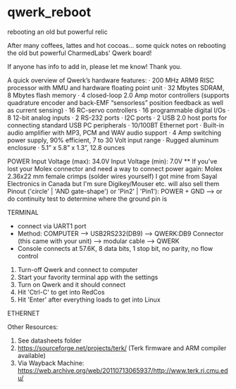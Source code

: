 # qwerk_reboot
rebooting an old but powerful relic

After many coffees, lattes and hot cocoas...
some quick notes on rebooting the old but powerful CharmedLabs' Qwerk board!

If anyone has info to add in, please let me know! Thank you.

A quick overview of Qwerk’s hardware features:
· 200 MHz ARM9 RISC processor with MMU and hardware floating point unit
· 32 Mbytes SDRAM, 8 Mbytes flash memory
· 4 closed-loop 2.0 Amp motor controllers (supports quadrature encoder and back-EMF “sensorless” position feedback as well as
current sensing)
· 16 RC-servo controllers
· 16 programmable digital I/Os
· 8 12-bit analog inputs
· 2 RS-232 ports
· I2C ports
· 2 USB 2.0 host ports for connecting standard USB PC peripherals
· 10/100BT Ethernet port
· Built-in audio amplifier with MP3, PCM and WAV audio support
· 4 Amp switching power supply, 90% efficient, 7 to 30 Volt input range
· Rugged aluminum enclosure
· 5.1” x 5.8” x 1.3”, 12.8 ounces

POWER
Input Voltage (max): 34.0V
Input Voltage (min):  7.0V
** If you've lost your Molex connector and need a way to connect power again:
Molex 2.36x22 mm female crimps (solder wires yourself)
I got mine from Sayal Electronics in Canada but I'm sure Digikey/Mouser etc. will also sell them
Pinout ('circle' | 'AND gate-shape') or 'Pin2' | 'Pin1'): POWER + GND
--> or do continuity test to determine where the ground pin is

TERMINAL
- connect via UART1 port
- Method: COMPUTER --> USB2RS232(DB9) --> QWERK:DB9 Connector (this came with your unit) --> modular cable --> QWERK
- Console connects at 57.6K, 8 data bits, 1 stop bit, no parity, no flow control
1. Turn-off Qwerk and connect to computer
2. Start your favority terminal app with the settings
3. Turn on Qwerk and it should connect
4. Hit 'Ctrl-C' to get into RedCos
5. Hit 'Enter' after everything loads to get into Linux

ETHERNET
<To-do>

Other Resources:
1. See datasheets folder
2. https://sourceforge.net/projects/terk/ (Terk firmware and ARM compiler available)
2. Via Wayback Machine: https://web.archive.org/web/20110713065937/http://www.terk.ri.cmu.edu/
